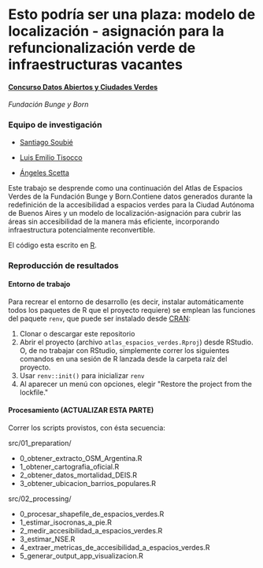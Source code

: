 # Esto podría ser una plaza: modelo de localización - asignación para la refuncionalización verde de infraestructuras vacantes

#### [Concurso Datos Abiertos y Ciudades Verdes](https://www.fundacionbyb.org/datos-abiertos-y-ciudades-verdes)

*Fundación Bunge y Born*

### **Equipo de investigación**

-   [Santiago Soubié](https://www.linkedin.com/in/santiago-soubie-55783b135/)

-   [Luis Emilio Tisocco](https://www.linkedin.com/in/luis-emilio-tisocco-88a83915b/)

-   [Ángeles Scetta](https://www.linkedin.com/in/mar%C3%ADa-de-los-%C3%A1ngeles-scetta-b7b82a80/)

Este trabajo se desprende como una continuación del Atlas de Espacios Verdes de la Fundación Bunge y Born.Contiene datos generados durante la redefinición de la accesibilidad a espacios verdes para la Ciudad Autónoma de Buenos Aires y un modelo de localización-asignación para cubrir las áreas sin accesibilidad de la manera más eficiente, incorporando infraestructura potencialmente reconvertible.

El código esta escrito en [R](https://www.r-project.org/).

### Reproducción de resultados

#### Entorno de trabajo

Para recrear el entorno de desarrollo (es decir, instalar automáticamente todos los paquetes de R que el proyecto requiere) se emplean las funciones del paquete `renv`, que puede ser instalado desde [CRAN](https://cran.r-project.org/web/packages/renv/index.html):

1.  Clonar o descargar este repositorio
2.  Abrir el proyecto (archivo `atlas_espacios_verdes.Rproj`) desde RStudio. O, de no trabajar con RStudio, simplemente correr los siguientes comandos en una sesión de R lanzada desde la carpeta raíz del proyecto.
3.  Usar `renv::init()` para inicializar `renv`
4.  Al aparecer un menú con opciones, elegir "Restore the project from the lockfile."

#### Procesamiento (ACTUALIZAR ESTA PARTE)

Correr los scripts provistos, con ésta secuencia:

src/01_preparation/

-   0_obtener_extracto_OSM_Argentina.R
-   1_obtener_cartografia_oficial.R
-   2_obtener_datos_mortalidad_DEIS.R
-   3_obtener_ubicacion_barrios_populares.R

src/02_processing/

-   0_procesar_shapefile_de_espacios_verdes.R
-   1_estimar_isocronas_a\_pie.R
-   2_medir_accesibilidad_a\_espacios_verdes.R
-   3_estimar_NSE.R
-   4_extraer_metricas_de_accesibilidad_a\_espacios_verdes.R
-   5_generar_output_app_visualizacion.R
